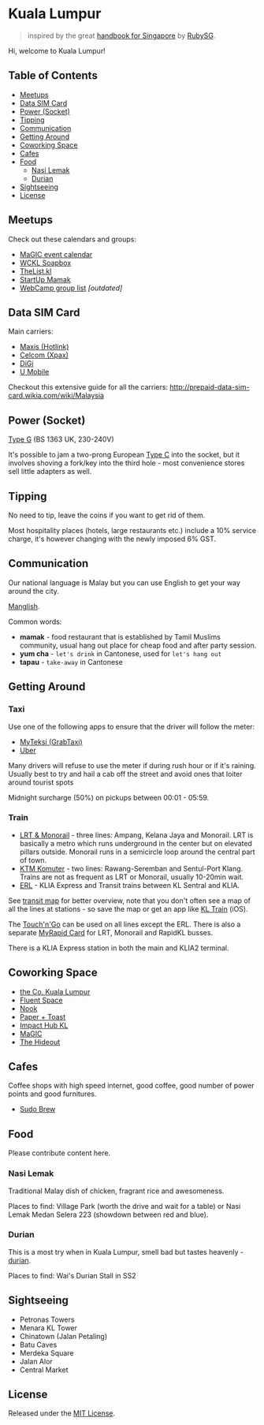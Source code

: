 # Kuala Lumpur
> inspired by the great [handbook for Singapore](https://github.com/rubysg/singapore) by [RubySG](http://ruby.sg/).

Hi, welcome to Kuala Lumpur!

## Table of Contents

- [Meetups](#meetups)
- [Data SIM Card](#data-sim-card)
- [Power (Socket)](#power-socket)
- [Tipping](#tipping)
- [Communication](#communication)
- [Getting Around](#getting-around)
- [Coworking Space](#coworking-space)
- [Cafes](#cafes)
- [Food](#food)
  - [Nasi Lemak](#nasi-lemak)
  - [Durian](#durian)
- [Sightseeing](#sightseeing)
- [License](#license)

## Meetups
Check out these calendars and groups:
- [MaGIC event calendar](http://www.mymagic.my/events/#eventpage)
- [WCKL Soapbox](https://www.facebook.com/groups/wcklsoapbox/)
- [TheList.kl](https://www.facebook.com/thelist.kl)
- [StartUp Mamak](https://www.facebook.com/groups/startupmamak/)
- [WebCamp group list](https://www.facebook.com/notes/webcamp-kl/other-groups-of-interests/226789543999804) *[outdated]*

## Data SIM Card
Main carriers:
- [Maxis (Hotlink)](http://new.hotlink.com.my/en/plans.html)
- [Celcom (Xpax)](https://www.celcom.com.my/personal/plans/traveller_sim)
- [DiGi](http://new.digi.com.my/Page/general_overview/default/call_plans_overview)
- [U Mobile](https://www.u.com.my/new_prepaidplan)

Checkout this extensive guide for all the carriers: http://prepaid-data-sim-card.wikia.com/wiki/Malaysia

## Power (Socket)
[Type G](http://www.iec.ch/worldplugs/typeG.htm) (BS 1363 UK, 230-240V)

It's possible to jam a two-prong European [Type C](http://www.iec.ch/worldplugs/typeC.htm) into the socket, but it involves shoving a fork/key into the third hole - most convenience stores sell little adapters as well.

## Tipping
No need to tip, leave the coins if you want to get rid of them.

Most hospitality places (hotels, large restaurants etc.) include a 10% service charge, it's however changing with the newly imposed 6% GST.

## Communication
Our national language is Malay but you can use English to get your way around the city.

[Manglish](http://en.wikipedia.org/wiki/Manglish).

Common words:
- **mamak** - food restaurant that is established by Tamil Muslims community, usual hang out place for cheap food and after party session.
- **yum cha** - `let's drink` in Cantonese, used for `let's hang out`
- **tapau** - `take-away` in Cantonese

## Getting Around

### Taxi
Use one of the following apps to ensure that the driver will follow the meter:
- [MyTeksi (GrabTaxi)](http://grabtaxi.com/myteksi/)
- [Uber](https://www.uber.com/cities/kuala-lumpur)

Many drivers will refuse to use the meter if during rush hour or if it's raining. Usually best to try and hail a cab off the street and avoid ones that loiter around tourist spots

Midnight surcharge (50%) on pickups between 00:01 - 05:59.

### Train
- [LRT & Monorail](http://www.myrapid.com.my/rail/routes) - three lines: Ampang, Kelana Jaya and Monorail. LRT is basically a metro which runs underground in the center but on elevated pillars outside. Monorail runs in a semicircle loop around the central part of town.
- [KTM Komuter](http://www.ktmkomuter.com.my/) - two lines: Rawang-Seremban and Sentul-Port Klang. Trains are not as frequent as LRT or Monorail, usually 10-20min wait.
- [ERL](http://www.kliaekspres.com/plan-buy/schedule/) - KLIA Express and Transit trains between KL Sentral and KLIA.

See [transit map](http://myforum.malayarailway.com/file/n2481385/klang_valley_integrated_rail_map.jpg) for better overview, note that you don't often see a map of all the lines at stations - so save the map or get an app like [KL Train](https://itunes.apple.com/my/app/kl-train-guide-for-komuter/id505150294?mt=8) (iOS).

The [Touch'n'Go](http://www.touchngo.com.my/) can be used on all lines except the ERL.
There is also a separate [MyRapid Card](http://www.myrapid.com.my/tickets-fares/myrapid-card) for LRT, Monorail and RapidKL busses.

There is a KLIA Express station in both the main and KLIA2 terminal.

## Coworking Space
- [the Co. Kuala Lumpur](http://launch.jointhe.co/)
- [Fluent Space](https://www.facebook.com/fluentspace)
- [Nook](http://nook.my/)
- [Paper + Toast](http://paperandtoast.com/)
- [Impact Hub KL](http://kualalumpur.impacthub.net/)
- [MaGIC](http://mymagic.my/en/community/)
- [The Hideout](http://hideout.my/)

## Cafes
Coffee shops with high speed internet, good coffee, good number of power points and good furnitures.
- [Sudo Brew](https://www.facebook.com/sudo.brew/)

## Food
Please contribute content here.

### Nasi Lemak
Traditional Malay dish of chicken, fragrant rice and awesomeness.

Places to find: Village Park (worth the drive and wait for a table) or Nasi Lemak Medan Selera 223 (showdown between red and blue).

### Durian
This is a most try when in Kuala Lumpur, smell bad but tastes heavenly - [durian](http://en.wikipedia.org/wiki/Durian).

Places to find: Wai's Durian Stall in SS2

## Sightseeing
- Petronas Towers
- Menara KL Tower
- Chinatown (Jalan Petaling)
- Batu Caves
- Merdeka Square
- Jalan Alor
- Central Market

## License

Released under the [MIT License](http://www.opensource.org/licenses/MIT).
